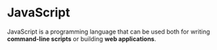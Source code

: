 # JavaScript 

JavaScript is a programming language that can be used both for writing **command-line scripts** or building **web applications**.